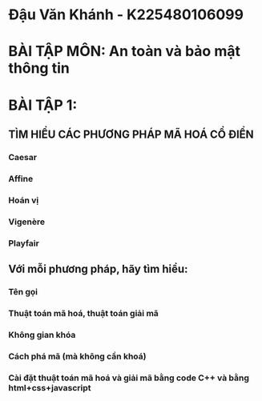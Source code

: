 # Đậu Văn Khánh - K225480106099
# BÀI TẬP MÔN: An toàn và bảo mật thông tin
# BÀI TẬP 1:
## TÌM HIỂU CÁC PHƯƠNG PHÁP MÃ HOÁ CỔ ĐIỂN
### Caesar
### Affine
### Hoán vị
### Vigenère
### Playfair
## Với mỗi phương pháp, hãy tìm hiểu:
### Tên gọi
### Thuật toán mã hoá, thuật toán giải mã
### Không gian khóa
### Cách phá mã (mà không cần khoá)
### Cài đặt thuật toán mã hoá và giải mã bằng code C++ và bằng html+css+javascript
